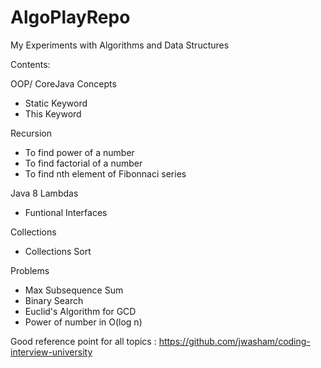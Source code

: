 # AlgoPlayRepo

My Experiments with Algorithms and Data Structures

Contents:

OOP/ CoreJava Concepts
- Static Keyword
- This Keyword

Recursion
- To find power of a number
- To find factorial of a number
- To find nth element of Fibonnaci series
  
Java 8 Lambdas
- Funtional Interfaces

Collections
- Collections Sort

Problems
- Max Subsequence Sum
- Binary Search
- Euclid's Algorithm for GCD
- Power of number in O(log n)


Good reference point for all topics : https://github.com/jwasham/coding-interview-university
